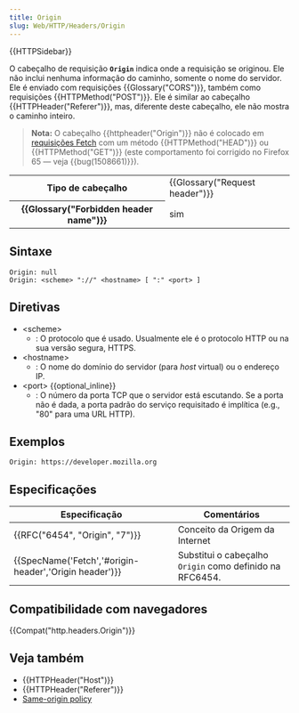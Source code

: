 ```yaml
---
title: Origin
slug: Web/HTTP/Headers/Origin
---
```

{{HTTPSidebar}}

O cabeçalho de requisição **`Origin`** indica onde a requisição se originou. Ele não inclui nenhuma informação do caminho, somente o nome do servidor. Ele é enviado com requisições {{Glossary("CORS")}}, também como requisições {{HTTPMethod("POST")}}. Ele é similar ao cabeçalho {{HTTPHeader("Referer")}}, mas, diferente deste cabeçalho, ele não mostra o caminho inteiro.

> **Nota:** O cabeçalho {{httpheader("Origin")}} não é colocado em [requisições Fetch](/pt-BR/docs/Web/API/WindowOrWorkerGlobalScope/fetch) com um método {{HTTPMethod("HEAD")}} ou {{HTTPMethod("GET")}} (este comportamento foi corrigido no Firefox 65 — veja {{bug(1508661)}}).

<table class="properties">
  <tbody>
    <tr>
      <th scope="row">Tipo de cabeçalho</th>
      <td>{{Glossary("Request header")}}</td>
    </tr>
    <tr>
      <th scope="row">{{Glossary("Forbidden header name")}}</th>
      <td>sim</td>
    </tr>
  </tbody>
</table>

## Sintaxe

```
Origin: null
Origin: <scheme> "://" <hostname> [ ":" <port> ]
```

## Diretivas

- \<scheme>
  - : O protocolo que é usado. Usualmente ele é o protocolo HTTP ou na sua versão segura, HTTPS.
- \<hostname>
  - : O nome do domínio do servidor (para _host_ virtual) ou o endereço IP.
- \<port> {{optional_inline}}
  - : O número da porta TCP que o servidor está escutando. Se a porta não é dada, a porta padrão do serviço requisitado é implítica (e.g., "80" para uma URL HTTP).

## Exemplos

```
Origin: https://developer.mozilla.org
```

## Especificações

| Especificação                                                            | Comentários                                              |
| ------------------------------------------------------------------------ | -------------------------------------------------------- |
| {{RFC("6454", "Origin", "7")}}                                 | Conceito da Origem da Internet                           |
| {{SpecName('Fetch','#origin-header','Origin header')}} | Substitui o cabeçalho `Origin` como definido na RFC6454. |

## Compatibilidade com navegadores

{{Compat("http.headers.Origin")}}

## Veja também

- {{HTTPHeader("Host")}}
- {{HTTPHeader("Referer")}}
- [Same-origin policy](/pt-BR/docs/Web/Security/Same-origin_policy)
